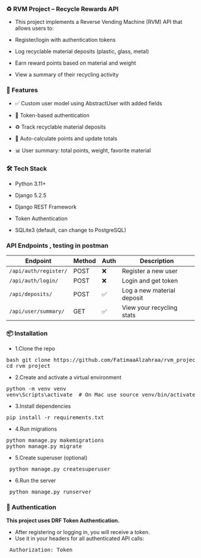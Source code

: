 ### ♻️ RVM Project – Recycle Rewards API
- This project implements a Reverse Vending Machine (RVM) API that allows users to:

- Register/login with authentication tokens

- Log recyclable material deposits (plastic, glass, metal)

- Earn reward points based on material and weight

- View a summary of their recycling activity

### 🚀 Features
- ✅ Custom user model using AbstractUser with added fields

- 🔐 Token-based authentication

- ♻️ Track recyclable material deposits

- 🏅 Auto-calculate points and update totals

- 📊 User summary: total points, weight, favorite material


### 🛠 Tech Stack
- Python 3.11+

- Django 5.2.5

- Django REST Framework

- Token Authentication

- SQLite3 (default, can change to PostgreSQL)


### API Endpoints , testing in postman 

| Endpoint                | Method | Auth | Description                  |
|-------------------------|--------|------|------------------------------|
| `/api/auth/register/`  | POST   | ❌   | Register a new user          |
| `/api/auth/login/`     | POST   | ❌   | Login and get token          |
| `/api/deposits/`       | POST   | ✅   | Log a new material deposit   |
| `/api/user/summary/`   | GET    | ✅   | View your recycling stats    |



### 📦 Installation
- 1.Clone the repo
<pre lang="markdown">bash git clone https://github.com/FatimaaAlzahraa/rvm_project.git 
cd rvm_project </pre>

- 2.Create and activate a virtual environment
<pre lang="markdown">python -m venv venv
venv\Scripts\activate  # On Mac use source venv/bin/activate </pre>

- 3.Install dependencies
<pre lang="markdown">pip install -r requirements.txt </pre>

- 4.Run migrations
<pre lang="markdown">python manage.py makemigrations
python manage.py migrate </pre>

- 5.Create superuser (optional)
<pre lang="markdown"> python manage.py createsuperuser </pre>

- 6.Run the server
<pre lang="markdown"> python manage.py runserver </pre>

### 🔐 Authentication
**This project uses DRF Token Authentication.** 
- After registering or logging in, you will receive a token.
- Use it in your headers for all authenticated API calls:
<pre lang="markdown"> Authorization: Token <your_token_here> </pre>

